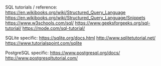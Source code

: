 SQL tutorials / reference:
https://en.wikibooks.org/wiki/Structured_Query_Language
https://en.wikibooks.org/wiki/Structured_Query_Language/Snippets
https://www.w3schools.com/sql/
https://www.geeksforgeeks.org/sql-tutorial/
https://mode.com/sql-tutorial/

SQLite specific:
https://sqlite.org/docs.html
http://www.sqlitetutorial.net/
https://www.tutorialspoint.com/sqlite

PostgreSQL specific:
https://www.postgresql.org/docs/
http://www.postgresqltutorial.com/